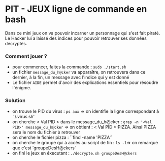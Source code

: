 # PIT - JEUX ligne de commande en bash
Dans ce mini jeux on va pouvoir incarner un personnage qui s'est fait piraté.
Le Hacker lui a laissé des indices pour pouvoir retrouver ses données décryptés. 

### Comment jouer ?
* pour commencer, faites la commande : ```sudo ./start.sh```
* un fichier `message_du_h@cker` va apparaître, on retrouvera dans ce dernier, à la fin, un message avec l'indice qui y est donné
* Le fichier `AIDE` permet d'avoir des explications essentiels pour résoudre l'énigme.


### Solution
* on trouve le PID du virus : `ps aux` => on identifie la ligne correspondant à './.virus.sh'
* on cherche < Val PID > dans le message_du_h@cker : `grep -n '<Val PID>' message_du_h@cker` => on obtient : < Val PID >:PIZZA. Ainsi PIZZA sera le nom du fichier à retrouver
* on cherche le fichier pizza : ``find -name 'PIZZA'`
* on cherche le groupe qui à accès au script de fin : `ls -l`=> on remarque que c'est 'groupeDesH@ckers'
* on fini le jeux en éxecutant : `./decrypte.sh groupeDesH@ckers`
